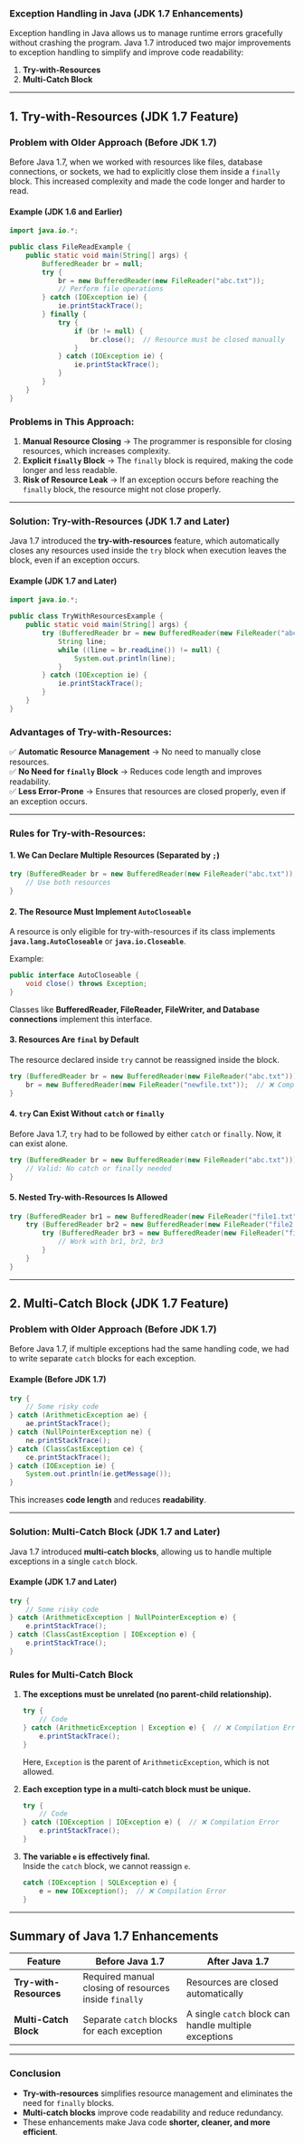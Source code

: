 ### **Exception Handling in Java (JDK 1.7 Enhancements)**  

Exception handling in Java allows us to manage runtime errors gracefully without crashing the program. Java 1.7 introduced two major improvements to exception handling to simplify and improve code readability:  

1. **Try-with-Resources**  
2. **Multi-Catch Block**  

---

## **1. Try-with-Resources (JDK 1.7 Feature)**  

### **Problem with Older Approach (Before JDK 1.7)**  
Before Java 1.7, when we worked with resources like files, database connections, or sockets, we had to explicitly close them inside a `finally` block. This increased complexity and made the code longer and harder to read.

#### **Example (JDK 1.6 and Earlier)**
```java
import java.io.*;

public class FileReadExample {
    public static void main(String[] args) {
        BufferedReader br = null;
        try {
            br = new BufferedReader(new FileReader("abc.txt"));
            // Perform file operations
        } catch (IOException ie) {
            ie.printStackTrace();
        } finally {
            try {
                if (br != null) { 
                    br.close();  // Resource must be closed manually
                }
            } catch (IOException ie) {
                ie.printStackTrace();
            }
        }
    }
}
```

### **Problems in This Approach:**
1. **Manual Resource Closing** → The programmer is responsible for closing resources, which increases complexity.
2. **Explicit `finally` Block** → The `finally` block is required, making the code longer and less readable.
3. **Risk of Resource Leak** → If an exception occurs before reaching the `finally` block, the resource might not close properly.

---

### **Solution: Try-with-Resources (JDK 1.7 and Later)**
Java 1.7 introduced the **try-with-resources** feature, which automatically closes any resources used inside the `try` block when execution leaves the block, even if an exception occurs.

#### **Example (JDK 1.7 and Later)**
```java
import java.io.*;

public class TryWithResourcesExample {
    public static void main(String[] args) {
        try (BufferedReader br = new BufferedReader(new FileReader("abc.txt"))) {
            String line;
            while ((line = br.readLine()) != null) {
                System.out.println(line);
            }
        } catch (IOException ie) {
            ie.printStackTrace();
        }
    }
}
```

### **Advantages of Try-with-Resources:**
✅ **Automatic Resource Management** → No need to manually close resources.  
✅ **No Need for `finally` Block** → Reduces code length and improves readability.  
✅ **Less Error-Prone** → Ensures that resources are closed properly, even if an exception occurs.  

---

### **Rules for Try-with-Resources:**

#### **1. We Can Declare Multiple Resources (Separated by `;`)**
```java
try (BufferedReader br = new BufferedReader(new FileReader("abc.txt")); FileWriter fw = new FileWriter("output.txt")) {
    // Use both resources
}
```

#### **2. The Resource Must Implement `AutoCloseable`**
A resource is only eligible for try-with-resources if its class implements **`java.lang.AutoCloseable`** or **`java.io.Closeable`**.

Example:
```java
public interface AutoCloseable {
    void close() throws Exception;
}
```
Classes like **BufferedReader, FileReader, FileWriter, and Database connections** implement this interface.

#### **3. Resources Are `final` by Default**
The resource declared inside `try` cannot be reassigned inside the block.
```java
try (BufferedReader br = new BufferedReader(new FileReader("abc.txt"))) {
    br = new BufferedReader(new FileReader("newfile.txt"));  // ❌ Compilation Error
}
```

#### **4. `try` Can Exist Without `catch` or `finally`**
Before Java 1.7, `try` had to be followed by either `catch` or `finally`. Now, it can exist alone.
```java
try (BufferedReader br = new BufferedReader(new FileReader("abc.txt"))) {
    // Valid: No catch or finally needed
}
```

#### **5. Nested Try-with-Resources Is Allowed**
```java
try (BufferedReader br1 = new BufferedReader(new FileReader("file1.txt"))) {
    try (BufferedReader br2 = new BufferedReader(new FileReader("file2.txt"))) {
        try (BufferedReader br3 = new BufferedReader(new FileReader("file3.txt"))) {
            // Work with br1, br2, br3
        }
    }
}
```

---

## **2. Multi-Catch Block (JDK 1.7 Feature)**  

### **Problem with Older Approach (Before JDK 1.7)**
Before Java 1.7, if multiple exceptions had the same handling code, we had to write separate `catch` blocks for each exception.

#### **Example (Before JDK 1.7)**
```java
try {
    // Some risky code
} catch (ArithmeticException ae) {
    ae.printStackTrace();
} catch (NullPointerException ne) {
    ne.printStackTrace();
} catch (ClassCastException ce) {
    ce.printStackTrace();
} catch (IOException ie) {
    System.out.println(ie.getMessage());
}
```

This increases **code length** and reduces **readability**.

---

### **Solution: Multi-Catch Block (JDK 1.7 and Later)**
Java 1.7 introduced **multi-catch blocks**, allowing us to handle multiple exceptions in a single `catch` block.

#### **Example (JDK 1.7 and Later)**
```java
try {
    // Some risky code
} catch (ArithmeticException | NullPointerException e) {
    e.printStackTrace();
} catch (ClassCastException | IOException e) {
    e.printStackTrace();
}
```

### **Rules for Multi-Catch Block**
1. **The exceptions must be unrelated (no parent-child relationship).**  
   ```java
   try {
       // Code
   } catch (ArithmeticException | Exception e) {  // ❌ Compilation Error
       e.printStackTrace();
   }
   ```
   Here, `Exception` is the parent of `ArithmeticException`, which is not allowed.

2. **Each exception type in a multi-catch block must be unique.**  
   ```java
   try {
       // Code
   } catch (IOException | IOException e) {  // ❌ Compilation Error
       e.printStackTrace();
   }
   ```

3. **The variable `e` is effectively final.**  
   Inside the `catch` block, we cannot reassign `e`.
   ```java
   catch (IOException | SQLException e) {
       e = new IOException();  // ❌ Compilation Error
   }
   ```

---

## **Summary of Java 1.7 Enhancements**
| Feature | Before Java 1.7 | After Java 1.7 |
|---------|----------------|----------------|
| **Try-with-Resources** | Required manual closing of resources inside `finally` | Resources are closed automatically |
| **Multi-Catch Block** | Separate `catch` blocks for each exception | A single `catch` block can handle multiple exceptions |

---

### **Conclusion**
- **Try-with-resources** simplifies resource management and eliminates the need for `finally` blocks.  
- **Multi-catch blocks** improve code readability and reduce redundancy.  
- These enhancements make Java code **shorter, cleaner, and more efficient**.
